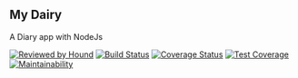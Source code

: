 ## My Dairy

A Diary app with NodeJs

[![Reviewed by Hound](https://img.shields.io/badge/Reviewed_by-Hound-8E64B0.svg)](https://houndci.com)
[![Build Status](https://travis-ci.org/Tyak99/My_Diary.svg?branch=develop)](https://travis-ci.org/Tyak99/My_Diary)
[![Coverage Status](https://coveralls.io/repos/github/Tyak99/My_Diary/badge.svg?branch=testing)](https://coveralls.io/github/Tyak99/My_Diary?branch=testing)
[![Test Coverage](https://api.codeclimate.com/v1/badges/a99a88d28ad37a79dbf6/test_coverage)](https://codeclimate.com/github/codeclimate/codeclimate/test_coverage)
[![Maintainability](https://api.codeclimate.com/v1/badges/a99a88d28ad37a79dbf6/maintainability)](https://codeclimate.com/github/codeclimate/codeclimate/maintainability)
